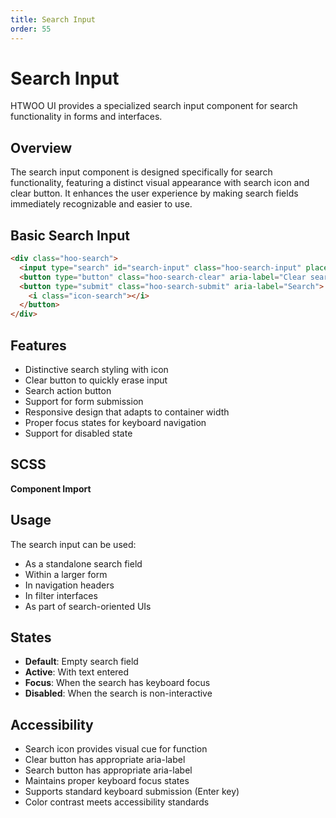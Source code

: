 ```yaml
---
title: Search Input
order: 55
---
```


# Search Input

HTWOO UI provides a specialized search input component for search functionality in forms and interfaces.

## Overview

The search input component is designed specifically for search functionality, featuring a distinct visual appearance with search icon and clear button. It enhances the user experience by making search fields immediately recognizable and easier to use.

## Basic Search Input

```html
<div class="hoo-search">
  <input type="search" id="search-input" class="hoo-search-input" placeholder="Search">
  <button type="button" class="hoo-search-clear" aria-label="Clear search">×</button>
  <button type="submit" class="hoo-search-submit" aria-label="Search">
    <i class="icon-search"></i>
  </button>
</div>
```

## Features

- Distinctive search styling with icon
- Clear button to quickly erase input
- Search action button
- Support for form submission
- Responsive design that adapts to container width
- Proper focus states for keyboard navigation
- Support for disabled state

## SCSS

**Component Import**

## Usage

The search input can be used:

- As a standalone search field
- Within a larger form
- In navigation headers
- In filter interfaces
- As part of search-oriented UIs

## States

- **Default**: Empty search field
- **Active**: With text entered
- **Focus**: When the search has keyboard focus
- **Disabled**: When the search is non-interactive

## Accessibility

- Search icon provides visual cue for function
- Clear button has appropriate aria-label
- Search button has appropriate aria-label
- Maintains proper keyboard focus states
- Supports standard keyboard submission (Enter key)
- Color contrast meets accessibility standards
